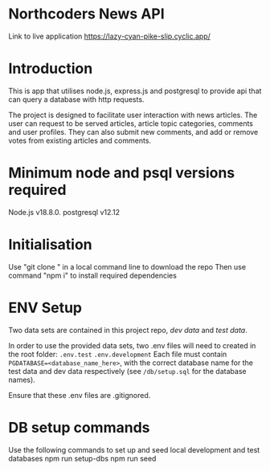 # Northcoders News API

Link to live application
<url>https://lazy-cyan-pike-slip.cyclic.app/</url>

# Introduction
This is app that utilises node.js, express.js and postgresql to provide api that can query a database with http requests.

The project is designed to facilitate user interaction with news articles. 
The user can request to be served articles, article topic categories, comments and user profiles. 
They can also submit new comments, and add or remove votes from existing articles and comments.

# Minimum node and psql versions required
 Node.js v18.8.0.
 postgresql v12.12

# Initialisation
Use "git clone <link to this repo>" in a local command line to download the repo 
Then use command "npm i" to install required dependencies

# ENV Setup
Two data sets are contained in this project repo, *dev data* and *test data*.

In order to use the provided data sets, two .env files will need to created in the root folder: 
`.env.test`
`.env.development`
Each file must contain `PGDATABASE=<database_name_here>`, with the correct database name for the test data and dev data respectively (see `/db/setup.sql` for the database names).

Ensure that these .env files are .gitignored.

# DB setup commands
Use the following commands to set up and seed local development and test databases
npm run setup-dbs
npm run seed

